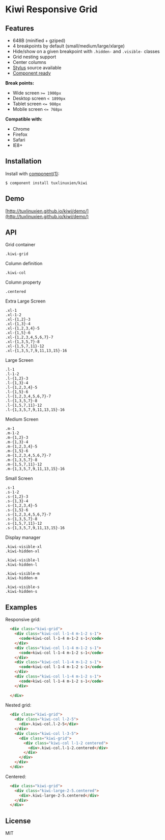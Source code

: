 # Kiwi Responsive Grid

## Features

* 648B (minified + gziped)
* 4 breakpoints by default (small/medium/large/xlarge)
* Hide/show on a given breakpoint with `.hidden-` and `.visible-` classes
* Grid nesting support
* Center columns
* [Stylus](http://learnboost.github.io/stylus/) source available
* [Component ready](https://github.com/component/component)


**Break points:**

* Wide screen `>= 1900px`
* Desktop screen `< 1899px`
* Tablet screen `<= 980px`
* Mobile screen `<= 768px`

  
**Compatible with:**

* Chrome
* Firefox
* Safari
* IE8+

## Installation

  Install with [component(1)](http://component.io):

    $ component install tuxlinuxien/kiwi

## Demo

  [http://tuxlinuxien.github.io/kiwi/demo/](http://tuxlinuxien.github.io/kiwi/demo/)

## API
  
  Grid container
    
    .kiwi-grid

  Column definition

    .kiwi-col

  Column property

    .centered
  
  Extra Large Screen
  
    .xl-1
    .xl-1-2
    .xl-{1,2}-3
    .xl-{1,3}-4
    .xl-{1,2,3,4}-5
    .xl-{1,5}-6
    .xl-{1,2,3,4,5,6,7}-7
    .xl-{1,3,5,7}-8
    .xl-{1,5,7,11}-12
    .xl-{1,3,5,7,9,11,13,15}-16

  Large Screen
  
    .l-1
    .l-1-2
    .l-{1,2}-3
    .l-{1,3}-4
    .l-{1,2,3,4}-5
    .l-{1,5}-6
    .l-{1,2,3,4,5,6,7}-7
    .l-{1,3,5,7}-8
    .l-{1,5,7,11}-12
    .l-{1,3,5,7,9,11,13,15}-16

  Medium Screen
  
    .m-1
    .m-1-2
    .m-{1,2}-3
    .m-{1,3}-4
    .m-{1,2,3,4}-5
    .m-{1,5}-6
    .m-{1,2,3,4,5,6,7}-7
    .m-{1,3,5,7}-8
    .m-{1,5,7,11}-12
    .m-{1,3,5,7,9,11,13,15}-16

  Small Screen
  
    .s-1
    .s-1-2
    .s-{1,2}-3
    .s-{1,3}-4
    .s-{1,2,3,4}-5
    .s-{1,5}-6
    .s-{1,2,3,4,5,6,7}-7
    .s-{1,3,5,7}-8
    .s-{1,5,7,11}-12
    .s-{1,3,5,7,9,11,13,15}-16

  Display manager
  
    .kiwi-visible-xl
    .kiwi-hidden-xl

    .kiwi-visible-l
    .kiwi-hidden-l

    .kiwi-visible-m
    .kiwi-hidden-m
    
    .kiwi-visible-s
    .kiwi-hidden-s
       
## Examples

Responsive grid:

```html
  <div class="kiwi-grid">
    <div class="kiwi-col l-1-4 m-1-2 s-1">
      <code>kiwi-col l-1-4 m-1-2 s-1</code>
    </div>
    <div class="kiwi-col l-1-4 m-1-2 s-1">
      <code>kiwi-col l-1-4 m-1-2 s-1</code>
    </div>
    <div class="kiwi-col l-1-4 m-1-2 s-1">
      <code>kiwi-col l-1-4 m-1-2 s-1</code>
    </div>
    <div class="kiwi-col l-1-4 m-1-2 s-1">
      <code>kiwi-col l-1-4 m-1-2 s-1</code>
    </div>
     
  </div>
```


Nested grid:

```html
  <div class="kiwi-grid">
    <div class="kiwi-col l-2-5">
      <div>.kiwi-col.l-2-5</div>
    </div>
    <div class="kiwi-col l-3-5">
      <div class="kiwi-grid">
        <div class="kiwi-col l-1-2 centered">
          <div>.kiwi-col.l-1-2.centered</div>
        </div>
      </div>
    </div>
  </div>
```


Centered:

```html
  <div class="kiwi-grid">
    <div class="kiwi-large-2-5.centered">
      <div>.kiwi-large-2-5.centered</div>
    </div>
  </div>
```

## License

  MIT
